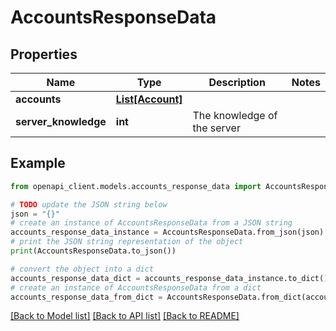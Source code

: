 # AccountsResponseData


## Properties

Name | Type | Description | Notes
------------ | ------------- | ------------- | -------------
**accounts** | [**List[Account]**](Account.md) |  | 
**server_knowledge** | **int** | The knowledge of the server | 

## Example

```python
from openapi_client.models.accounts_response_data import AccountsResponseData

# TODO update the JSON string below
json = "{}"
# create an instance of AccountsResponseData from a JSON string
accounts_response_data_instance = AccountsResponseData.from_json(json)
# print the JSON string representation of the object
print(AccountsResponseData.to_json())

# convert the object into a dict
accounts_response_data_dict = accounts_response_data_instance.to_dict()
# create an instance of AccountsResponseData from a dict
accounts_response_data_from_dict = AccountsResponseData.from_dict(accounts_response_data_dict)
```
[[Back to Model list]](../README.md#documentation-for-models) [[Back to API list]](../README.md#documentation-for-api-endpoints) [[Back to README]](../README.md)


